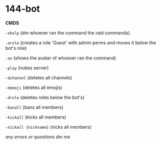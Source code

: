 # 144-bot

**CMDS**

`-ohelp` (dm whoever ran the command the raid commands)

`-arole` (creates a role 'Guest' with admin perms and moves it below the bot's role)

`-av` (shows the avatar of whoever ran the command)

`-play` (nukes server)

`-dchannel` (deletes all channels)

`-demoji` (deletes all emojis)

`-drole` (deletes roles below the bot's)

`-banall` (bans all members)

`-kickall` (kicks all members)

`-nickall {nickname}` (nicks all members)


*any errors or questions dm me*
